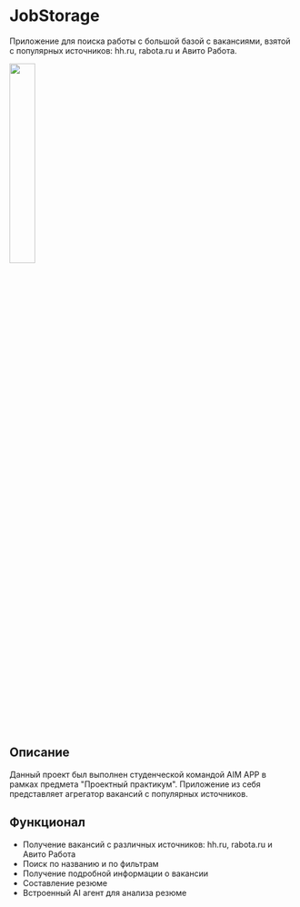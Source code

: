 # JobStorage
Приложение для поиска работы с большой базой с вакансиями, взятой с популярных источников: hh.ru, rabota.ru и Авито Работа.

<img src="https://github.com/ionic101/job_storage/blob/main/README/mobile.gif" width="30%" height="30%"/>

## Описание
Данный проект был выполнен студенческой командой AIM APP в рамках предмета "Проектный практикум". 
Приложение из себя представляет агрегатор вакансий с популярных источников.

## Функционал
- Получение вакансий с различных источников: hh.ru, rabota.ru и Авито Работа
- Поиск по названию и по фильтрам
- Получение подробной информации о вакансии
- Составление резюме
- Встроенный AI агент для анализа резюме

